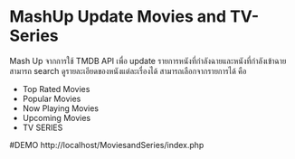 # MashUp Update Movies and TV-Series
Mash Up จากการใช้ TMDB API เพื่อ update รายการหนังที่กำลังฉายและหนังที่กำลังเข้าฉาย สามารถ search ดูรายละเอียดของหนังแต่ละเรื่องได้
สามารถเลือกจากรายการได้ คือ
- Top Rated Movies
- Popular Movies
- Now Playing Movies
- Upcoming Movies
- TV SERIES

#DEMO http://localhost/MoviesandSeries/index.php
